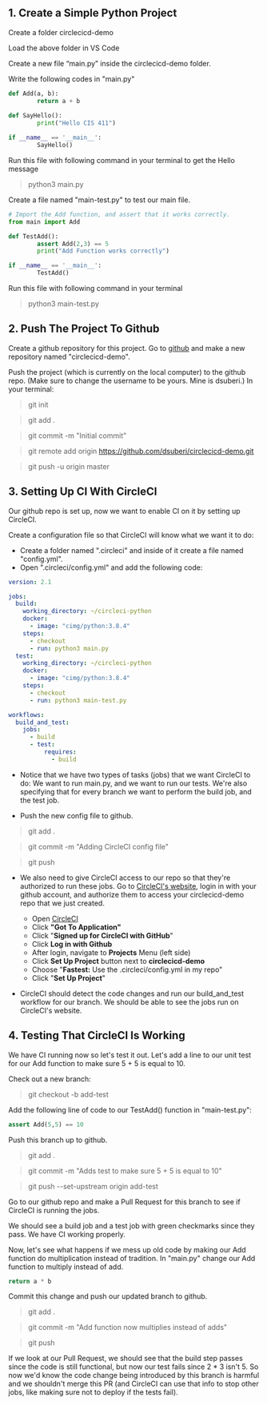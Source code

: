 ## 1. Create a Simple Python Project

Create a folder circlecicd-demo

Load the above folder in VS Code

Create a new file “main.py” inside the circlecicd-demo folder.

Write the following codes in "main.py"

```python
def Add(a, b):
        return a + b
        
def SayHello():
        print("Hello CIS 411")

if __name__ == '__main__':
        SayHello()
```
Run this file with following command in your terminal to get the Hello message

> python3 main.py

Create a file named "main-test.py" to test our main file.

```python
# Import the Add function, and assert that it works correctly.
from main import Add

def TestAdd():
        assert Add(2,3) == 5
        print("Add Function works correctly")

if __name__ == '__main__':
        TestAdd()
```

Run this file with following command in your terminal

>python3 main-test.py

## 2. Push The Project To Github

Create a github repository for this project. Go to [github](https://github.com/) and make a new repository named "circlecicd-demo".

Push the project (which is currently on the local computer) to the github repo. (Make sure to change the username to be yours. Mine is dsuberi.) In your terminal:

>git init

>git add .

>git commit -m "Initial commit"

>git remote add origin https://github.com/dsuberi/circlecicd-demo.git

>git push -u origin master


## 3. Setting Up CI With CircleCI

Our github repo is set up, now we want to enable CI on it by setting up CircleCI.

Create a configuration file so that CircleCI will know what we want it to do:
- Create a folder named ".circleci" and inside of it create a file named "config.yml".
- Open ".circleci/config.yml" and add the following code:

```yml
version: 2.1

jobs:
  build:
    working_directory: ~/circleci-python
    docker:
      - image: "cimg/python:3.8.4"
    steps:
      - checkout
      - run: python3 main.py
  test:
    working_directory: ~/circleci-python
    docker:
      - image: "cimg/python:3.8.4"
    steps:
      - checkout
      - run: python3 main-test.py

workflows:
  build_and_test:
    jobs:
      - build
      - test:
          requires:
            - build
```

- Notice that we have two types of tasks (jobs) that we want CircleCI to do: We want to run main.py, and we want to run our tests. We're also specifying that for every branch we want to perform the build job, and the test job.

- Push the new config file to github.

>git add .

>git commit -m "Adding CircleCI config file"

>git push

- We also need to give CircleCI access to our repo so that they're authorized to run these jobs. Go to [CircleCI's website](https://circleci.com/), login in with your github account, and authorize them to access your circlecicd-demo repo that we just created. 

  - Open [CircleCI](https://circleci.com/)
  - Click **"Got To Application"**
  - Click "**Signed up for CircleCI with GitHub**"
  - Click **Log in with Github**
  - After login, navigate to **Projects** Menu (left side)
  - Click **Set Up Project** button next to **circlecicd-demo**
  - Choose "**Fastest:** Use the .circleci/config.yml in my repo"
  - Click "**Set Up Project**"

- CircleCI should detect the code changes and run our build_and_test workflow for our branch. We should be able to see the jobs run on CircleCI's website.

## 4. Testing That CircleCI Is Working

We have CI running now so let's test it out. Let's add a line to our unit test for our Add function to make sure 5 + 5 is equal to 10.

Check out a new branch:

> git checkout -b add-test


​Add the following line of code to our TestAdd() function in "main-test.py":

```python
assert Add(5,5) == 10
```

Push this branch up to github.

> git add .

> git commit -m "Adds test to make sure 5 + 5 is equal to 10"

> git push --set-upstream origin add-test


Go to our github repo and make a Pull Request for this branch to see if CircleCI is running the jobs.

We should see a build job and a test job with green checkmarks since they pass. We have CI working properly.

Now, let's see what happens if we mess up old code by making our Add function do multiplication instead of tradition. In "main.py" change our Add function to multiply instead of add.

```python
return a * b
```

Commit this change and push our updated branch to github.

> git add .

> git commit -m "Add function now multiplies instead of adds"

> git push


If we look at our Pull Request, we should see that the build step passes since the code is still functional, but now our test fails since 2 * 3 isn't 5. So now we'd know the code change being introduced by this branch is harmful and we shouldn't merge this PR (and CircleCI can use that info to stop other jobs, like making sure not to deploy if the tests fail). 
